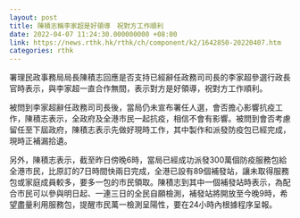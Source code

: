 ```yaml
---
layout: post
title: 陳積志稱李家超是好領導　祝對方工作順利
date: 2022-04-07 11:24:30.000000000 +08:00
link: https://news.rthk.hk/rthk/ch/component/k2/1642850-20220407.htm
categories: rthk
---
```


署理民政事務局局長陳積志回應是否支持已經辭任政務司司長的李家超參選行政長官時表示，與李家超一直合作無間，表示對方是好領導，祝對方工作順利。

被問到李家超辭任政務司司長後，當局仍未宣布署任人選，會否擔心影響抗疫工作，陳積志表示，全政府及全港巿民一起抗疫，相信不會有影響。被問到會否考慮留任至下屆政府，陳積志表示先做好現時工作，其中製作和派發防疫包已經完成，現時正補漏拾遺。

另外，陳積志表示，截至昨日傍晚6時，當局已經成功派發300萬個防疫服務包給全港巿民，比原訂的7日時間快兩日完成，全港已設有89個補發站，讓未取得服務包或家庭成員較多，要多一包的巿民領取。陳積志到其中一個補發站時表示，為配合巿民可以參與明日起、一連三日的全民自願檢測，補發站將開放至今晚9時，希望盡量利用服務包，提醒巿民萬一檢測呈陽性，要在24小時內根據程序呈報。
